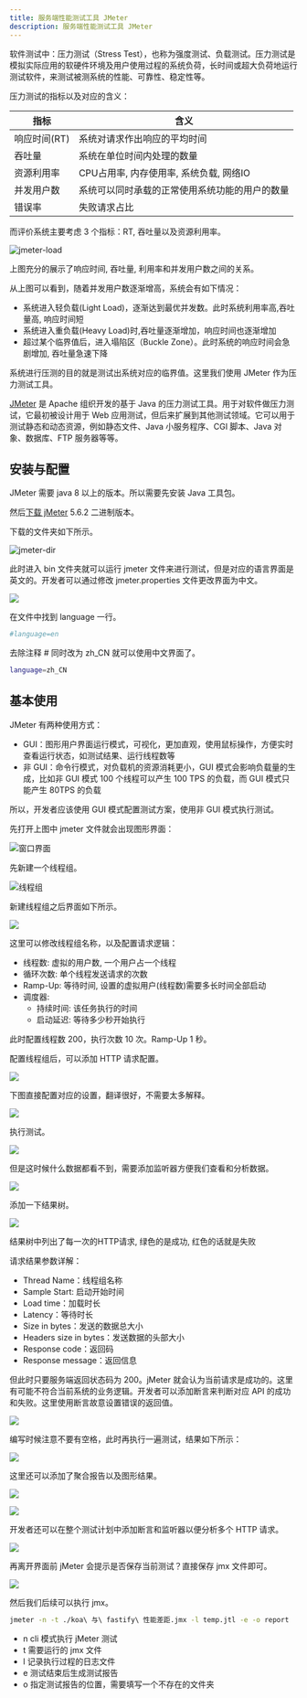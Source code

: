 ```yaml
---
title: 服务端性能测试工具 JMeter
description: 服务端性能测试工具 JMeter
---
```


软件测试中：压力测试（Stress Test），也称为强度测试、负载测试。压力测试是模拟实际应用的软硬件环境及用户使用过程的系统负荷，长时间或超大负荷地运行测试软件，来测试被测系统的性能、可靠性、稳定性等。

压力测试的指标以及对应的含义：
	
|  指标   | 含义 |
|  ----  | ----  |
| 响应时间(RT)  | 系统对请求作出响应的平均时间 |
| 吞吐量  | 系统在单位时间内处理的数量 |
| 资源利用率  | CPU占用率, 内存使用率, 系统负载, 网络IO |
| 并发用户数  | 系统可以同时承载的正常使用系统功能的用户的数量 |
| 错误率  |  失败请求占比 |

而评价系统主要考虑 3 个指标：RT, 吞吐量以及资源利用率。

![jmeter-load](./jmeter-load.png)

上图充分的展示了响应时间, 吞吐量, 利用率和并发用户数之间的关系。

从上图可以看到，随着并发用户数逐渐增高，系统会有如下情况：
- 系统进入轻负载(Light Load)，逐渐达到最优并发数。此时系统利用率高,吞吐量高, 响应时间短
- 系统进入重负载(Heavy Load)时,吞吐量逐渐增加，响应时间也逐渐增加
- 超过某个临界值后，进入塌陷区（Buckle Zone）。此时系统的响应时间会急剧增加, 吞吐量急速下降

系统进行压测的目的就是测试出系统对应的临界值。这里我们使用 JMeter 作为压力测试工具。

[JMeter](https://jmeter.apache.org/) 是 Apache 组织开发的基于 Java 的压力测试工具。用于对软件做压力测试，它最初被设计用于 Web 应用测试，但后来扩展到其他测试领域。它可以用于测试静态和动态资源，例如静态文件、Java 小服务程序、CGI 脚本、Java 对象、数据库、FTP 服务器等等。

## 安装与配置

JMeter 需要 java 8 以上的版本。所以需要先安装 Java 工具包。

然后[下载 jMeter](https://jmeter.apache.org/download_jmeter.cgi) 5.6.2 二进制版本。

下载的文件夹如下所示。

![jmeter-dir](./jmeter-dir.png)

此时进入 bin 文件夹就可以运行 jmeter 文件来进行测试，但是对应的语言界面是英文的。开发者可以通过修改 jmeter.properties 文件更改界面为中文。

![](./jmeter-prop.png)

在文件中找到 language 一行。

```bash
#language=en
```

去除注释 # 同时改为 zh_CN 就可以使用中文界面了。

```bash
language=zh_CN
```

## 基本使用

JMeter 有两种使用方式：

- GUI：图形用户界面运行模式，可视化，更加直观，使用鼠标操作，方便实时查看运行状态，如测试结果、运行线程数等
- 非 GUI：命令行模式，对负载机的资源消耗更小，GUI 模式会影响负载量的生成，比如非 GUI 模式 100 个线程可以产生 100 TPS 的负载，而 GUI 模式只能产生 80TPS 的负载

所以，开发者应该使用 GUI 模式配置测试方案，使用非 GUI 模式执行测试。

先打开上图中 jmeter 文件就会出现图形界面：

![窗口界面](./jmeter-window.png)

先新建一个线程组。

![线程组](./jmeter-thread.png)

新建线程组之后界面如下所示。

![](./jmeter-thread-window.png)

这里可以修改线程组名称，以及配置请求逻辑：

- 线程数: 虚拟的用户数, 一个用户占一个线程
- 循环次数: 单个线程发送请求的次数
- Ramp-Up: 等待时间, 设置的虚拟用户(线程数)需要多长时间全部启动
- 调度器:
    - 持续时间: 该任务执行的时间
    - 启动延迟: 等待多少秒开始执行

此时配置线程数 200，执行次数 10 次。Ramp-Up 1 秒。

配置线程组后，可以添加 HTTP 请求配置。

![](./jmeter-http.png)

下图直接配置对应的设置，翻译很好，不需要太多解释。

![](./jmeter-http-window.png)

执行测试。

![](./jmeter-exec.png)

但是这时候什么数据都看不到，需要添加监听器方便我们查看和分析数据。

![](./jmeter-result-tree.png)

添加一下结果树。

![](./jmeter-tree-result.png)

结果树中列出了每一次的HTTP请求, 绿色的是成功, 红色的话就是失败

请求结果参数详解：

- Thread Name：线程组名称
- Sample Start: 启动开始时间
- Load time：加载时长
- Latency：等待时长
- Size in bytes：发送的数据总大小
- Headers size in bytes：发送数据的头部大小
- Response code：返回码
- Response message：返回信息

但此时只要服务端返回状态码为 200。jMeter 就会认为当前请求是成功的。这里有可能不符合当前系统的业务逻辑。开发者可以添加断言来判断对应 API 的成功和失败。这里使用断言故意设置错误的返回值。

![](./jmeter-assert.png)

编写时候注意不要有空格，此时再执行一遍测试，结果如下所示：

![](./jmeter-error.png)

这里还可以添加了聚合报告以及图形结果。

![](./jmeter-report.png)

![](./jmeter-image.png)

开发者还可以在整个测试计划中添加断言和监听器以便分析多个 HTTP 请求。

![](./jmeter-global.png)

再离开界面前 jMeter 会提示是否保存当前测试？直接保存 jmx 文件即可。

![](./jmeter-save.png)

然后我们后续可以执行 jmx。

```bash
jmeter -n -t ./koa\ 与\ fastify\ 性能差距.jmx -l temp.jtl -e -o report
```

- n cli 模式执行 jMeter 测试
- t 需要运行的 jmx 文件
- l 记录执行过程的日志文件
- e 测试结束后生成测试报告
- o 指定测试报告的位置，需要填写一个不存在的文件夹

